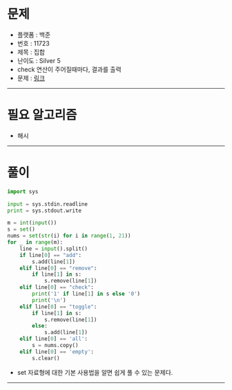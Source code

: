 # 문제
- 플랫폼 : 백준
- 번호 : 11723
- 제목 : 집합
- 난이도 : Silver 5
- check 연산이 주어질때마다, 결과를 출력
- 문제 : <a href="https://www.acmicpc.net/problem/11723" target="_blank">링크</a>

---

# 필요 알고리즘
- 해시

---

# 풀이
```python
import sys

input = sys.stdin.readline
print = sys.stdout.write

m = int(input())
s = set()
nums = set(str(i) for i in range(1, 21))
for _ in range(m):
    line = input().split()
    if line[0] == "add":
        s.add(line[1])
    elif line[0] == "remove":
        if line[1] in s:
            s.remove(line[1])
    elif line[0] == "check":
        print('1' if line[1] in s else '0')
        print('\n')
    elif line[0] == "toggle":
        if line[1] in s:
            s.remove(line[1])
        else:
            s.add(line[1])
    elif line[0] == 'all':
        s = nums.copy()
    elif line[0] == 'empty':
        s.clear()
```
- set 자료형에 대한 기본 사용법을 알면 쉽게 풀 수 있는 문제다.

---
